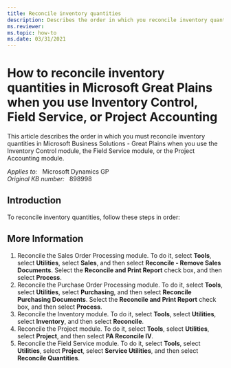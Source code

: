 ```yaml
---
title: Reconcile inventory quantities
description: Describes the order in which you reconcile inventory quantities when you use the Inventory Control module, the Field Service module, or the Project Accounting module in Microsoft Great Plains.
ms.reviewer:
ms.topic: how-to
ms.date: 03/31/2021
---
```

# How to reconcile inventory quantities in Microsoft Great Plains when you use Inventory Control, Field Service, or Project Accounting

This article describes the order in which you must reconcile inventory quantities in Microsoft Business Solutions - Great Plains when you use the Inventory Control module, the Field Service module, or the Project Accounting module.

_Applies to:_ &nbsp; Microsoft Dynamics GP  
_Original KB number:_ &nbsp; 898998

## Introduction

To reconcile inventory quantities, follow these steps in order:

## More Information

1. Reconcile the Sales Order Processing module. To do it, select **Tools**, select **Utilities**, select **Sales**, and then select **Reconcile - Remove Sales Documents**. Select the **Reconcile and Print Report** check box, and then select **Process**.
2. Reconcile the Purchase Order Processing module. To do it, select **Tools**, select **Utilities**, select **Purchasing**, and then select **Reconcile Purchasing Documents**. Select the **Reconcile and Print Report** check box, and then select **Process**.
3. Reconcile the Inventory module. To do it, select **Tools**, select **Utilities**, select **Inventory**, and then select **Reconcile**.
4. Reconcile the Project module. To do it, select **Tools**, select **Utilities**, select **Project**, and then select **PA Reconcile IV**.
5. Reconcile the Field Service module. To do it, select **Tools**, select **Utilities**, select **Project**, select **Service Utilities**, and then select **Reconcile Quantities**.
